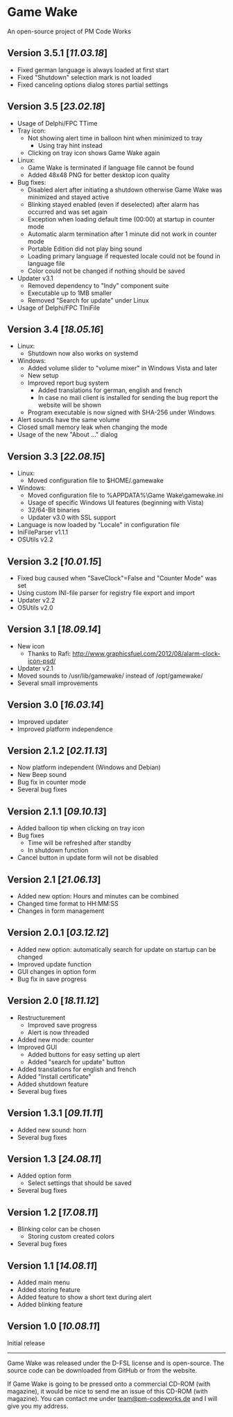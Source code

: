 ﻿Game Wake
=========

An open-source project of PM Code Works

Version 3.5.1  [*11.03.18*]
-------------

* Fixed german language is always loaded at first start
* Fixed "Shutdown" selection mark is not loaded
* Fixed canceling options dialog stores partial settings

Version 3.5  [*23.02.18*]
-----------

* Usage of Delphi/FPC TTime
* Tray icon:
  * Not showing alert time in balloon hint when minimized to tray
    * Using tray hint instead
  * Clicking on tray icon shows Game Wake again
* Linux:
  * Game Wake is terminated if language file cannot be found
  * Added 48x48 PNG for better desktop icon quality
* Bug fixes:
  * Disabled alert after initiating a shutdown otherwise Game Wake was minimized and stayed active
  * Blinking stayed enabled (even if deselected) after alarm has occurred and was set again
  * Exception when loading default time (00:00) at startup in counter mode
  * Automatic alarm termination after 1 minute did not work in counter mode
  * Portable Edition did not play bing sound
  * Loading primary language if requested locale could not be found in language file
  * Color could not be changed if nothing should be saved
* Updater v3.1
  * Removed dependency to "Indy" component suite
  * Executable up to 1MB smaller
  * Removed "Search for update" under Linux
* Usage of Delphi/FPC TIniFile

Version 3.4  [*18.05.16*]
-----------

* Linux:
  * Shutdown now also works on systemd
* Windows:
  * Added volume slider to "volume mixer" in Windows Vista and later
  * New setup
  * Improved report bug system
    * Added translations for german, english and french
    * In case no mail client is installed for sending the bug report the website will be shown
  * Program executable is now signed with SHA-256 under Windows
* Alert sounds have the same volume
* Closed small memory leak when changing the mode
* Usage of the new "About ..." dialog

Version 3.3  [*22.08.15*]
-----------

* Linux:
  * Moved configuration file to $HOME/.gamewake
* Windows:
  * Moved configuration file to %APPDATA%\Game Wake\gamewake.ini
  * Usage of specific Windows UI features (beginning with Vista)
  * 32/64-Bit binaries
  * Updater v3.0 with SSL support
* Language is now loaded by "Locale" in configuration file
* IniFileParser v1.1.1
* OSUtils v2.2

Version 3.2  [*10.01.15*]
-----------

* Fixed bug caused when "SaveClock"=False and "Counter Mode" was set
* Using custom INI-file parser for registry file export and import
* Updater v2.2
* OSUtils v2.0

Version 3.1  [*18.09.14*]
-----------

* New icon
  * Thanks to Rafi: http://www.graphicsfuel.com/2012/08/alarm-clock-icon-psd/
* Updater v2.1
* Moved sounds to /usr/lib/gamewake/ instead of /opt/gamewake/
* Several small improvements

Version 3.0  [*16.03.14*]
-----------

* Improved updater
* Improved platform independence

Version 2.1.2  [*02.11.13*]
-------------

* Now platform independent (Windows and Debian)
* New Beep sound
* Bug fix in counter mode
* Several bug fixes

Version 2.1.1  [*09.10.13*]
-------------

* Added balloon tip when clicking on tray icon
* Bug fixes
  * Time will be refreshed after standby
  * In shutdown function
* Cancel button in update form will not be disabled

Version 2.1  [*21.06.13*]
-----------

* Added new option: Hours and minutes can be combined
* Changed time format to HH:MM:SS
* Changes in form management

Version 2.0.1  [*03.12.12*]
-------------

* Added new option: automatically search for update on startup can be changed
* Improved update function
* GUI changes in option form
* Bug fix in save progress

Version 2.0  [*18.11.12*]
-----------

* Restructurement
  * Improved save progress
  * Alert is now threaded
* Added new mode: counter
* Improved GUI
  * Added buttons for easy setting up alert
  * Added "search for update" button
* Added translations for english and french
* Added "Install certificate"
* Added shutdown feature
* Several bug fixes

Version 1.3.1  [*09.11.11*]
-------------

* Added new sound: horn
* Several bug fixes

Version 1.3  [*24.08.11*]
-----------

* Added option form
  * Select settings that should be saved
* Several bug fixes

Version 1.2  [*17.08.11*]
-----------

* Blinking color can be chosen
  * Storing custom created colors
* Several bug fixes

Version 1.1  [*14.08.11*]
-----------

* Added main menu
* Added storing feature
* Added feature to show a short text during alert
* Added blinking feature

Version 1.0  [*10.08.11*]
-----------

Initial release

--------------------------------------------------------------------------------
Game Wake was released under the D-FSL license and is open-source. The source code can be downloaded from GitHub or from the website.

If Game Wake is going to be pressed onto a commercial CD-ROM (with magazine), it would be nice to send me an issue of this CD-ROM (with magazine). You can contact me under team@pm-codeworks.de and I will give you my address.
